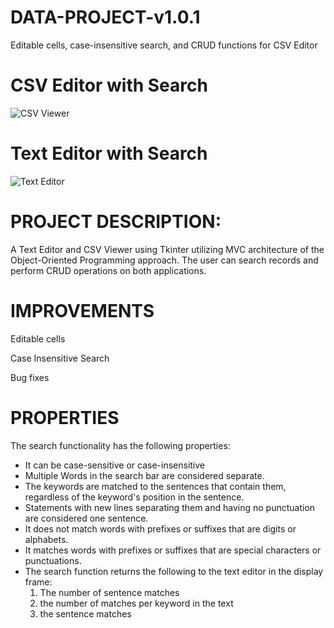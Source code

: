 # DATA-PROJECT-v1.0.1

Editable cells, case-insensitive search, and CRUD functions for CSV Editor

# CSV Editor with Search
![CSV Viewer](https://github.com/johanncatalla/DATA-PROJECT/blob/main/images/csv_editor.png)

# Text Editor with Search
![Text Editor](https://github.com/johanncatalla/DATA-PROJECT-v1.0/blob/main/images/text_editor_new.png)

# PROJECT DESCRIPTION:

A Text Editor and CSV Viewer using Tkinter utilizing MVC architecture of the Object-Oriented Programming approach. The user can search records and perform CRUD operations on both applications. 

# IMPROVEMENTS

Editable cells

Case Insensitive Search

Bug fixes

# PROPERTIES
The search functionality has the following properties:
* It can be case-sensitive or case-insensitive
* Multiple Words in the search bar are considered separate.
* The keywords are matched to the sentences that contain them, regardless of the keyword's position in the sentence.
* Statements with new lines separating them and having no punctuation are considered one sentence.
* It does not match words with prefixes or suffixes that are digits or alphabets. 
* It matches words with prefixes or suffixes that are special characters or punctuations.
* The search function returns the following to the text editor in the display frame:
    1. The number of sentence matches
    2. the number of matches per keyword in the text
    3. the sentence matches


